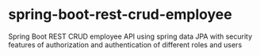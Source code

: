 # spring-boot-rest-crud-employee
Spring Boot REST CRUD employee API using spring data JPA with security features of authorization and authentication of different roles and users
